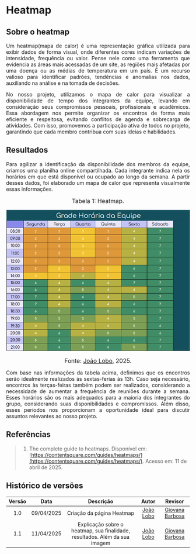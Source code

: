 # Heatmap

## Sobre o heatmap

<p align="justify">
Um heatmap(mapa de calor) é uma representação gráfica utilizada para exibir dados de forma visual, onde diferentes cores indicam variações de intensidade, frequência ou valor. Pense nele como uma ferramenta que evidencia as áreas mais acessadas de um site, as regiões mais afetadas por uma doença ou as médias de temperatura em um país. É um recurso valioso para identificar padrões, tendências e anomalias nos dados, auxiliando na análise e na tomada de decisões.
</p>
<p align="justify">
No nosso projeto, utilizamos o mapa de calor para visualizar a disponibilidade de tempo dos integrantes da equipe, levando em consideração seus compromissos pessoais, profissionais e acadêmicos. Essa abordagem nos permite organizar os encontros de forma mais eficiente e respeitosa, evitando conflitos de agenda e sobrecarga de atividades. Com isso, promovemos a participação ativa de todos no projeto, garantindo que cada membro contribua com suas ideias e habilidades.
</p>

## Resultados

<p align="justify">
Para agilizar a identificação da disponibilidade dos membros da equipe, criamos uma planilha online compartilhada. Cada integrante indica nela os horários em que está disponível ou ocupado ao longo da semana. A partir desses dados, foi elaborado um mapa de calor que representa visualmente essas informações.
</p>

<font size="3"><p style="text-align: center">Tabela 1: Heatmap.</p></font>



![Heatmap](../assets/heatmap/heatmap.png)



<font size="3"><p style="text-align: center">Fonte: [João Lobo](https://github.com/joaolobo10), 2025.</p></font>

<p align="justify">
Com base nas informações da tabela acima, definimos que os encontros serão idealmente realizados às sextas-ferias às 13h. Caso seja necessário, encontros às terças-feiras também podem ser realizados, considerando a necessidade de aumentar a frequência de reuniões durante a semana. Esses horários são os mais adequados para a maioria dos integrantes do grupo, considerando suas disponibilidades e compromissos. Além disso, esses períodos nos proporcionam a oportunidade ideal para discutir assuntos relevantes ao nosso projeto.
</p>

## Referências

> 1. The complete guide to heatmaps. Disponível em: [https://contentsquare.com/guides/heatmaps/](https://contentsquare.com/guides/heatmaps/). Acesso em: 11 de abril de 2025.

## Histórico de versões

| Versão |    Data    |                                 Descrição                                  |                   Autor                    | Revisor |
| :----: | :--------: | :------------------------------------------------------------------------: | :----------------------------------------: | :-----: |
|  1.0   | 09/04/2025 |                         Criação da página Heatmap                          | [João Lobo](https://github.com/joaolobo10) |   [Giovana Barbosa](https://github.com/gio221)       |
|  1.1   | 11/04/2025 | Explicação sobre o heatmap, sua finalidade, resultados. Além da sua imagem | [João Lobo](https://github.com/joaolobo10) |        [Giovana Barbosa](https://github.com/gio221)  |
